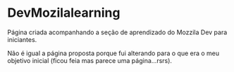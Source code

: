 # DevMozilalearning

Página criada acompanhando a seção de aprendizado do Mozzila Dev para iniciantes.

Não é igual a página proposta porque fui alterando para o que era o meu objetivo inicial (ficou feia mas parece uma página...rsrs).
